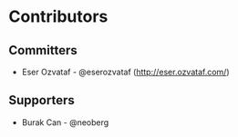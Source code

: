 # Contributors

## Committers

* Eser Ozvataf - @eserozvataf (http://eser.ozvataf.com/)

## Supporters

* Burak Can - @neoberg
